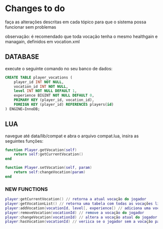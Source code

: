 


# Changes to do
faça as alterações descritas em cada tópico para que o sistema possa funcionar sem problemas

observação:
é recomendado que toda vocação tenha o mesmo healthgain e managain, definidos em vocation.xml

## DATABASE
execute o seguinte comando no seu banco de dados:

```sql
CREATE TABLE player_vocations (
    player_id INT NOT NULL,
    vocation_id INT NOT NULL,
    level INT NOT NULL DEFAULT 1,
    experience BIGINT NOT NULL DEFAULT 0,
    PRIMARY KEY (player_id, vocation_id),
    FOREIGN KEY (player_id) REFERENCES players(id)
) ENGINE=InnoDB;
```

## LUA
navegue até data/lib/compat e abra o arquivo compat.lua, insira as seguintes funções:
```lua
function Player.getVocation(self)
	return self:getCurrentVocation()
end

function Player.setVocation(self, param)
	return self:changeVocation(param)
end
```

### NEW FUNCTIONS

```lua
player:getCurrentVocation() // retorna a atual vocação do jogador
player:getVocationList() // retorna uma tabela com todas as vocações liberadas pelo jogador, tendo como índice o id da vocação, e como valor o level da vocação
player:addVocation(vocationId, level[, experience[) // adiciona uma vocação ao jogador, tendo o level como padrão 1, e o experience como padrão 0 caso estes parâmetros não sejam passados
player:removeVocation(vocationId) // remove a vocação do jogador
player:changeVocation(vocationId) // altera a vocação atual do jogador para a vocação passada como parâmetro, esta tendo que conter na lista de vocações do jogador
player:hasVocation(vocationId) // veriica se o jogador sem a vocação passada em sua lista de vocações
```